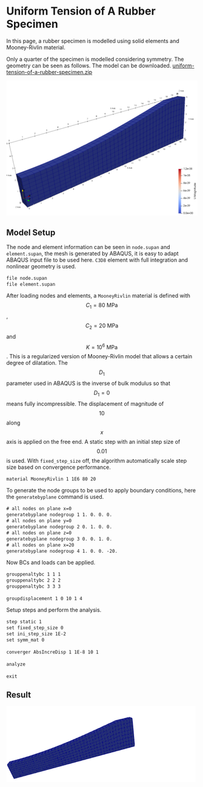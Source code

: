 # Uniform Tension of A Rubber Specimen

In this page, a rubber specimen is modelled using solid elements and Mooney-Rivlin material.

Only a quarter of the specimen is modelled considering symmetry. The geometry can be seen as follows. The model can be
downloaded. [uniform-tension-of-a-rubber-specimen.zip](uniform-tension-of-a-rubber-specimen.zip)

![example one](uniform-tension-of-a-rubber-specimen.png)

## Model Setup

The node and element information can be seen in `node.supan` and `element.supan`, the mesh is generated by ABAQUS, it is
easy to adapt ABAQUS input file to be used here. `C3D8` element with full integration and nonlinear geometry is used.

```
file node.supan
file element.supan
```

After loading nodes and elements, a `MooneyRivlin` material is defined with $$C_1=80~\text{MPa}$$, $$C_2=20~\text{MPa}$$
and $$K=10^6~\text{MPa}$$. This is a regularized version of Mooney-Rivlin model that allows a certain degree of
dilatation. The $$D_1$$ parameter used in ABAQUS is the inverse of bulk modulus so that $$D_1=0$$ means fully
incompressible. The displacement of magnitude of $$10$$ along $$x$$ axis is applied on the free end. A static step with
an initial step size of $$0.01$$ is used. With `fixed_step_size` off, the algorithm automatically scale step size based
on convergence performance.

```
material MooneyRivlin 1 1E6 80 20
```

To generate the node groups to be used to apply boundary conditions, here the `generatebyplane` command is used.

```
# all nodes on plane x=0
generatebyplane nodegroup 1 1. 0. 0. 0.
# all nodes on plane y=0
generatebyplane nodegroup 2 0. 1. 0. 0.
# all nodes on plane z=0
generatebyplane nodegroup 3 0. 0. 1. 0.
# all nodes on plane x=20
generatebyplane nodegroup 4 1. 0. 0. -20.
```

Now BCs and loads can be applied.

```
grouppenaltybc 1 1 1
grouppenaltybc 2 2 2
grouppenaltybc 3 3 3

groupdisplacement 1 0 10 1 4
```

Setup steps and perform the analysis.

```
step static 1
set fixed_step_size 0
set ini_step_size 1E-2
set symm_mat 0

converger AbsIncreDisp 1 1E-8 10 1

analyze

exit
```

## Result

![animation](uniform-tension-of-a-rubber-specimen.gif)
